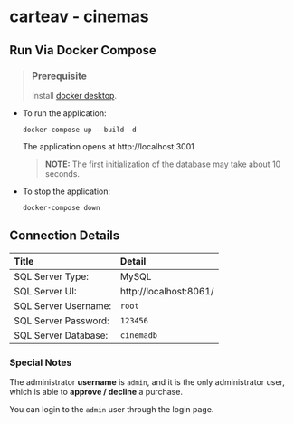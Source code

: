 # carteav - cinemas

## Run Via Docker Compose

> ### Prerequisite
> Install [docker desktop](https://docs.docker.com/desktop/).

  - To run the application:

    ```
    docker-compose up --build -d
    ```
    
    The application opens at http://localhost:3001

    > **NOTE:** The first initialization of the database may take about 10 seconds.

  - To stop the application:

    ```
    docker-compose down
    ```

## Connection Details

|Title|Detail|
|:---|:---|
|SQL Server Type:|MySQL|
|SQL Server UI:|http://localhost:8061/|
|SQL Server Username:|`root`|
|SQL Server Password:|`123456`|
|SQL Server Database:|`cinemadb`|

### Special Notes

The administrator **username** is `admin`, and it is the only administrator user,
which is able to **approve / decline** a purchase.

You can login to the `admin` user through the login page.
